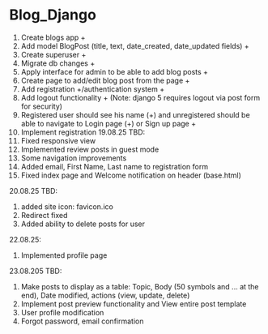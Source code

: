 # Blog_Django
1. Create blogs app +
2. Add model BlogPost (title, text, date_created, date_updated fields) +
3. Create superuser +
4. Migrate db changes +
5. Apply interface for admin to be able to add blog posts +
6. Create page to add/edit blog post from the page +
7. Add registration +/authentication system +
8. Add logout functionality + (Note: django 5 requires logout via post form for security)
9. Registered user should see his name (+) and unregistered should be able to navigate to Login page (+) or Sign up page +
10. Implement registration
19.08.25 TBD:
1. Fixed responsive view
2. Implemented review posts in guest mode
3. Some navigation improvements
4. Added email, First Name, Last name to registration form
5. Fixed index page and Welcome notification on header (base.html)

20.08.25 TBD:
1. added site icon: favicon.ico
2. Redirect fixed
3. Added ability to delete posts for user
 

22.08.25:
1. Implemented profile page

23.08.205 TBD:
1. Make posts to display as a table: Topic, Body (50 symbols and ... at the end), Date modified, actions (view, update, delete)
2. Implement post preview functionality and View entire post template
3. User profile modification
4. Forgot password, email confirmation
